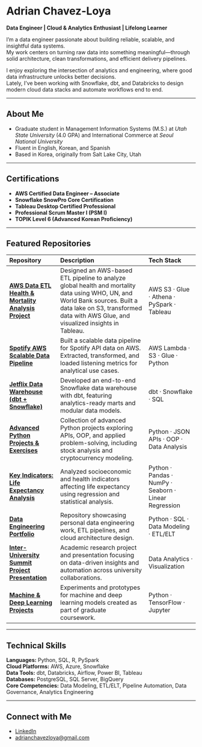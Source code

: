 # Adrian Chavez-Loya  
**Data Engineer | Cloud & Analytics Enthusiast | Lifelong Learner**

I’m a data engineer passionate about building reliable, scalable, and insightful data systems.  
My work centers on turning raw data into something meaningful—through solid architecture, clean transformations, and efficient delivery pipelines.  

I enjoy exploring the intersection of analytics and engineering, where good data infrastructure unlocks better decisions.  
Lately, I’ve been working with Snowflake, dbt, and Databricks to design modern cloud data stacks and automate workflows end to end.

---

## About Me

- Graduate student in Management Information Systems (M.S.) at *Utah State University* (4.0 GPA) and International Commerce at *Seoul National University*
- Fluent in English, Korean, and Spanish  
- Based in Korea, originally from Salt Lake City, Utah

---

## Certifications

- **AWS Certified Data Engineer – Associate**  
- **Snowflake SnowPro Core Certification**  
- **Tableau Desktop Certified Professional**  
- **Professional Scrum Master I (PSM I)**  
- **TOPIK Level 6 (Advanced Korean Proficiency)**  

---

## Featured Repositories

| Repository | Description | Tech Stack |
|:--|:--|:--|
| [**AWS Data ETL Health & Mortality Analysis Project**](https://github.com/adrianc7/aws-data-etl-health-mortality-analysis-project) | Designed an AWS-based ETL pipeline to analyze global health and mortality data using WHO, UN, and World Bank sources. Built a data lake on S3, transformed data with AWS Glue, and visualized insights in Tableau. | AWS S3 · Glue · Athena · PySpark · Tableau |
| [**Spotify AWS Scalable Data Pipeline**](#) | Built a scalable data pipeline for Spotify API data on AWS. Extracted, transformed, and loaded listening metrics for analytical use cases. | AWS Lambda · S3 · Glue · Python |
| [**Jetflix Data Warehouse (dbt + Snowflake)**](#) | Developed an end-to-end Snowflake data warehouse with dbt, featuring analytics-ready marts and modular data models. | dbt · Snowflake · SQL |
| [**Advanced Python Projects & Exercises**](https://github.com/adrianc7/advanced-python-projects-and-exercises) | Collection of advanced Python projects exploring APIs, OOP, and applied problem-solving, including stock analysis and cryptocurrency modeling. | Python · JSON APIs · OOP · Data Analysis |
| [**Key Indicators: Life Expectancy Analysis**](https://github.com/adrianc7/key-indicators-life-expectancy) | Analyzed socioeconomic and health indicators affecting life expectancy using regression and statistical analysis. | Python · Pandas · NumPy · Seaborn · Linear Regression |
| [**Data Engineering Portfolio**](https://github.com/adrianc7/data-engineering) | Repository showcasing personal data engineering work, ETL pipelines, and cloud architecture design. | Python · SQL · Data Modeling · ETL/ELT |
| [**Inter-University Summit Project Presentation**](#) | Academic research project and presentation focusing on data-driven insights and automation across university collaborations. | Data Analytics · Visualization |
| [**Machine & Deep Learning Projects**](#) | Experiments and prototypes for machine and deep learning models created as part of graduate coursework. | Python · TensorFlow · Jupyter |

---

## Technical Skills

**Languages:** Python, SQL, R, PySpark  
**Cloud Platforms:** AWS, Azure, Snowflake  
**Data Tools:** dbt, Databricks, Airflow, Power BI, Tableau  
**Databases:** PostgreSQL, SQL Server, BigQuery  
**Core Competencies:** Data Modeling, ETL/ELT, Pipeline Automation, Data Governance, Analytics Engineering  

---

## Connect with Me

- [LinkedIn](https://www.linkedin.com/in/adrian-chavez-loya)  
- [adrianchavezloya@gmail.com](mailto:adrianchavezloya@gmail.com)  
